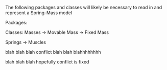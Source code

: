 The following packages and classes will likely be necessary to read in and represent a Spring-Mass model

Packages:

Classes:
Masses -> Movable Mass 
       -> Fixed Mass

Springs -> Muscles

blah blah blah conflict blah blah blahhhhhhhh

blah blah blah hopefully conflict is fixed
